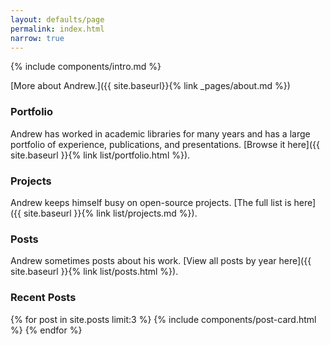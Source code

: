 ```yaml
---
layout: defaults/page
permalink: index.html
narrow: true
---
```


{% include components/intro.md %}

[More about Andrew.]({{ site.baseurl}}{% link _pages/about.md %})

### Portfolio

Andrew has worked in academic libraries for many years and has a large portfolio of experience, publications, and presentations.
  [Browse it here]({{ site.baseurl }}{% link list/portfolio.html %}).


### Projects

Andrew keeps himself busy on open-source projects. [The full list is here]({{ site.baseurl }}{% link list/projects.md %}).


### Posts

Andrew sometimes posts about his work. [View all posts by year here]({{ site.baseurl }}{% link list/posts.html %}).

### Recent Posts

{% for post in site.posts limit:3 %}
{% include components/post-card.html %}
{% endfor %}

